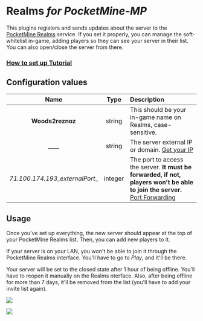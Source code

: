 # Realms _for PocketMine-MP_

This plugins registers and sends updates about the server to the [PocketMine Realms](http://realms.pocketmine.net/) service.
If you set it properly, you can manage the soft-whitelist in-game, adding players so they can see your server in their list.
You can also open/close the server from there.


### [How to set up Tutorial](https://github.com/PocketMine/PocketMine-Realms/wiki)

## Configuration values
| Name | Type | Description |
| :---: | :---: | :--- |
| __Woods2reznoz__ | string | This should be your in-game name on Realms, case-sensitive. |
| ____ | string | The server external IP or domain. [Get your IP](http://www.whatismyip.com/) |
| _71.100.174.193_externalPort__ | integer | The port to access the server. __It must be forwarded, if not, players won't be able to join the server.__ [Port Forwarding](http://portforward.com/) |


## Usage

Once you've set up everything, the new server should appear at the top of your PocketMine Realms list. Then, you can add new players to it.

If your server is on your LAN, you won't be able to join it through the PocketMine Realms interface. You'll have to go to _Play_, and it'll be there.


Your server will be set to the closed state after 1 hour of being offline. You'll have to reopen it manually on the Realms nterface. Also, after being offline for more than 7 days, it'll be removed from the list (you'll have to add your invite list again).


![](http://i.imgur.com/scwvExil.png)

![](http://i.imgur.com/KPsbBXTl.png)
